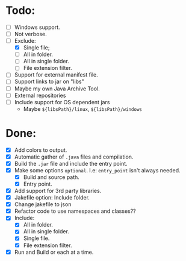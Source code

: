 # Todo:

- [ ] Windows support.
- [ ] Not verbose.
- [ ] Exclude:
  - [x] Single file; 
  - [ ] All in folder.
  - [ ] All in single folder.
  - [ ] File extension filter.
- [ ] Support for external manifest file.
- [ ] Support links to jar on "libs"
- [ ] Maybe my own Java Archive Tool.
- [ ] External repositories
- [ ] Include support for OS dependent jars
    - Maybe `${libsPath}/linux`, `${libsPath}/windows` 

# Done:

- [x] Add colors to output.
- [x] Automatic gather of `.java` files and compilation.
- [x] Build the `.jar` file and include the entry point.
- [x] Make some options `optional`. I.e: `entry_point` isn't always needed.
  - [x] Build and source path.
  - [x] Entry point.  
- [x] Add support for 3rd party libraries.
- [x] Jakefile option: Include folder.
- [x] Change jakefile to json
- [x] Refactor code to use namespaces and classes??
- [x] Include:
  - [x] All in folder.
  - [x] All in single folder.
  - [x] Single file.
  - [x] File extension filter.
- [x] Run and Build or each at a time. 